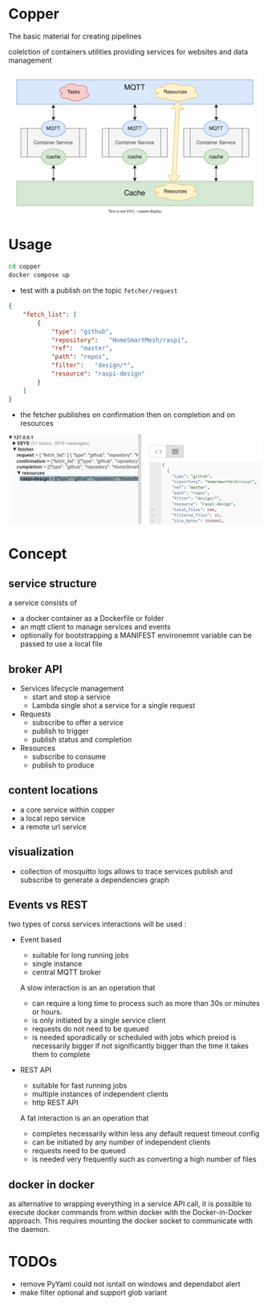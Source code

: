 # Copper
The basic material for creating pipelines

colelction of containers utilities providing services for websites and data management

![concept](./design/concept.drawio.svg)

# Usage
```bash
cd copper
docker compose up
```

* test with a publish on the topic `fetcher/request`

```json
{
    "fetch_list": [
        {
            "type": "github",
            "repository":   "HomeSmartMesh/raspi",
            "ref":  "master",
            "path": "repos",
            "filter":   "design/*",
            "resource": "raspi-design"
        }
    ]
}
```

* the fetcher publishes on confirmation then on completion and on resources

![Broker](./design/broker.png)

# Concept

## service structure
a service consists of
* a docker container as a Dockerfile or folder
* an mqtt client to manage services and events
* optionally for bootstrapping a MANIFEST environemnt variable can be passed to use a local file

## broker API
* Services lifecycle management
    * start and stop a service
    * Lambda single shot a service for a single request
* Requests
    * subscribe to offer a service
    * publish to trigger
    * publish status and completion
* Resources
    * subscribe to consume
    * publish to produce

## content locations
* a core service within copper
* a local repo service
* a remote url service

## visualization
* collection of mosquitto logs allows to trace services publish and subscribe to generate a dependencies graph

## Events vs REST
two types of corss services interactions will be used :
* Event based
    * suitable for long running jobs
    * single instance
    * central MQTT broker

    A slow interaction is an an operation that
    * can require a long time to process such as more than 30s or minutes or hours.
    * is only initiated by a single service client
    * requests do not need to be queued
    * is needed sporadically or scheduled with jobs which preiod is necessarily bigger if not significantly bigger than the time it takes them to complete

* REST API
    * suitable for fast running jobs
    * multiple instances of independent clients
    * http REST API

    A fat interaction is an an operation that
    * completes necessarily within less any default request timeout config
    * can be initiated by any number of independent clients
    * requests need to be queued
    * is needed very frequently such as converting a high number of files

## docker in docker
as alternative to wrapping everything in a service API call, it is possible to execute docker commands from within docker with the Docker-in-Docker approach. This requires mounting the docker socket to communicate with the daemon.

# TODOs
* remove PyYaml could not isntall on windows and dependabot alert
* make filter optional and support glob variant
